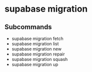 # supabase migration

## Subcommands

- supabase migration fetch
- supabase migration list
- supabase migration new
- supabase migration repair
- supabase migration squash
- supabase migration up
